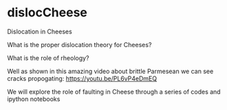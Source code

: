 # dislocCheese
Dislocation in Cheeses 

What is the proper dislocation theory for Cheeses?

What is the role of rheology?

Well as shown in this amazing video about brittle Parmesean we can see cracks 
propogating: https://youtu.be/PL6vP4eDmEQ

We will explore the role of faulting in Cheese through a series of codes and ipython notebooks
 
